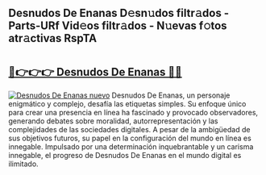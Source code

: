 ## Desnudos De Enanas D𝚎sn𝚞dos filtr𝚊dos - Parts-URf Vid𝚎os filtr𝚊dos - N𝚞evas f𝚘tos atr𝚊ctivas RspTA

# <h2><a href="http://mbb93al.tromn.icu/?c=Desnudos+De+Enanas">🔗👉👉👉 Desnudos De Enanas 🔗🔗</a></h2>

[![Desnudos De Enanas nuevo](https://i.imgur.com/pEAQMta.gif)](http://mbb93al.tromn.icu/?c=Desnudos+De+Enanas)
Desnudos De Enanas, un personaje enigmático y complejo, desafía las etiquetas simples. Su enfoque único para crear una presencia en línea ha fascinado y provocado observadores, generando debates sobre moralidad, autorrepresentación y las complejidades de las sociedades digitales. A pesar de la ambigüedad de sus objetivos futuros, su papel en la configuración del mundo en línea es innegable. Impulsado por una determinación inquebrantable y un carisma innegable, el progreso de Desnudos De Enanas en el mundo digital es ilimitado.
